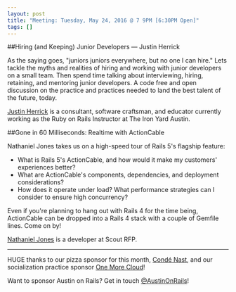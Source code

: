 ```yaml
---
layout: post
title: "Meeting: Tuesday, May 24, 2016 @ 7 9PM [6:30PM Open]"
tags: []
---
```


##Hiring (and Keeping) Junior Developers — Justin Herrick

As the saying goes, "juniors juniors everywhere, but no one I can hire." Lets tackle the myths and realities of hiring and working with junior developers on a small team. Then spend time talking about interviewing, hiring, retaining, and mentoring junior developers. A code free and open discussion on the practice and practices needed to land the best talent of the future, today.

[Justin Herrick](https://twitter.com/jah2488) is a consultant, software craftsman, and educator currently working as the Ruby on Rails Instructor at The Iron Yard Austin.

##Gone in 60 Milliseconds: Realtime with ActionCable

Nathaniel Jones takes us on a high-speed tour of Rails 5's flagship feature:
* What is Rails 5's ActionCable, and how would it make my customers' experiences better?
* What are ActionCable's components, dependencies, and deployment considerations?
* How does it operate under load?  What performance strategies can I consider to ensure high concurrency?

Even if you're planning to hang out with Rails 4 for the time being, ActionCable can be dropped into a Rails 4 stack with a couple of Gemfile lines. Come on by!

[Nathaniel Jones](https://twitter.com/thenthj) is a developer at Scout RFP.

---
HUGE thanks to our pizza sponsor for this month, [Condé Nast](http://creativity.condenast.com/), and our socialization practice sponsor [One More Cloud](https://omc.io/)!

Want to sponsor Austin on Rails? Get in touch [@AustinOnRails](https://twitter.com/austinonrails)!
